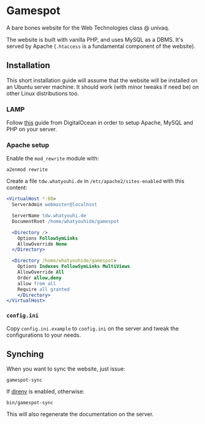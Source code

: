 # Gamespot

A bare bones website for the Web Technologies class @ univaq.

The website is built with vanilla PHP, and uses MySQL as a DBMS.
It's served by Apache (`.htaccess` is a fundamental component of the website).

## Installation

This short installation guide will assume that the website will be installed on
an Ubuntu server machine. It should work (with minor tweaks if need be) on other
Linux distributions too.

### LAMP

Follow
[this](https://www.digitalocean.com/community/tutorials/how-to-install-linux-apache-mysql-php-lamp-stack-on-ubuntu)
guide from DigitalOcean in order to setup Apache, MySQL and PHP on your server.

### Apache setup

Enable the `mod_rewrite` module with:

    a2enmod rewrite

Create a file `tdw.whatyouhi.de` in `/etc/apache2/sites-enabled` with this
content:

``` apache
<VirtualHost *:80>
  ServerAdmin webmaster@localhost

  ServerName tdw.whatyouhi.de
  DocumentRoot /home/whatyouhide/gamespot

  <Directory />
    Options FollowSymLinks
    AllowOverride None
  </Directory>

  <Directory /home/whatyouhide/gamespot>
    Options Indexes FollowSymLinks MultiViews
    AllowOverride All
    Order allow,deny
    allow from all
    Require all granted
    </Directory>
</VirtualHost>
```

### `config.ini`

Copy `config.ini.example` to `config.ini` on the server and tweak the
configurations to your needs.

## Synching

When you want to sync the website, just issue:

    gamespot-sync

If [direnv](http://direnv.net/) is enabled, otherwise:

    bin/gamespot-sync

This will also regenerate the documentation on the server.
